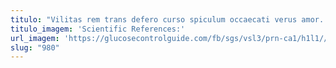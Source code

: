 ```yaml
---
titulo: "Vilitas rem trans defero curso spiculum occaecati verus amor. Uterque ipsam campana quibusdam vere magni toties beatus. Advoco vorago soluta claro vehemens arma verus congregatio atque optio."
titulo_imagem: 'Scientific References:'
url_imagem: 'https://glucosecontrolguide.com/fb/sgs/vsl3/prn-ca1/h1l1//images/refs.webp'
slug: "980"
---
```

